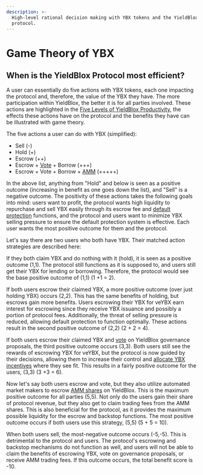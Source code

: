```yaml
---
description: >-
  High-level rational decision making with YBX tokens and the YieldBlox
  protocol.
---
```


# Game Theory of YBX

## When is the YieldBlox Protocol most efficient?

A user can essentially do five actions with YBX tokens, each one impacting the protocol and, therefore, the value of the YBX they have. The more participation within YieldBlox, the better it is for all parties involved. These actions are highlighted in the [Five Levels of YieldBlox Productivity](ybx-tokenomics.md#the-five-levels-of-ybx-productivity), the effects these actions have on the protocol and the benefits they have can be illustrated with game theory.

The five actions a user can do with YBX (simplified):

* Sell (-)
* Hold (+)
* Escrow (++)
* Escrow + [Vote](ybx-tokenomics.md#level-4-users-can-use-sybx-to-vote-on-the-allocation-of-ybx-incentives-to-different-lending-pools) + Borrow (+++)
* Escrow + Vote + Borrow + [AMM](ybx-tokenomics.md#level-4-users-can-use-sybx-to-vote-on-the-allocation-of-ybx-incentives-to-different-lending-pools) (+++++)

In the above list, anything from "Hold" and below is seen as a positive outcome (increasing in benefit as one goes down the list), and "Sell" is a negative outcome. The positivity of these actions takes the following goals into mind: users want to profit, the protocol wants high liquidity to repurchase and sell YBX easily through its escrow fee and [default protection](ybx-backstop.md#how-does-ybx-default-protection-remove-counterparty-risk) functions, and the protocol and users want to minimize YBX selling pressure to ensure the default protection system is effective. Each user wants the most positive outcome for them and the protocol.

Let's say there are two users who both have YBX. Their matched action strategies are described here:

If they both claim YBX and do nothing with it (hold), it is seen as a positive outcome (1,1). The protocol still functions as it is supposed to, and users still get their YBX for lending or borrowing. Therefore, the protocol would see the base positive outcome of (1,1) (1 +1 = 2).

If both users escrow their claimed YBX, a more positive outcome (over just holding YBX) occurs (2,2). This has the same benefits of holding, but escrows gain more benefits. Users escrowing their YBX for veYBX earn interest for escrowing since they receive YBX issuance and possibly a portion of protocol fees. Additionally, the threat of selling pressure is reduced, allowing default protection to function optimally. These actions result in the second positive outcome of (2,2) (2 + 2 = 4).

If both users escrow their claimed YBX and [vote](../governance.md) on YieldBlox governance proposals, the third positive outcome occurs (3,3). Both users still see the rewards of escrowing YBX for veYBX, but the protocol is now guided by their decisions, allowing them to increase their control and [allocate YBX incentives](../governance.md#ybx-incentive-allocations) where they see fit. This results in a fairly positive outcome for the users, (3,3) (3 +3 = 6).

Now let's say both users escrow and vote, but they also utilize automated market makers to escrow [AMM shares](ybx-tokenomics.md) on YieldBlox. This is the maximum positive outcome for all parties (5,5). Not only do the users gain their share of protocol revenue, but they also get to claim trading fees from the AMM shares. This is also beneficial for the protocol, as it provides the maximum possible liquidity for the escrow and backstop functions. The most positive outcome occurs if both users use this strategy, (5,5) (5 + 5 = 10).

When both users sell, the most-negative outcome occurs (-5,-5). This is detrimental to the protocol and users. The protocol's escrowing and backstop mechanisms do not function as well, and users will not be able to claim the benefits of escrowing YBX, vote on governance proposals, or receive AMM trading fees. If this outcome occurs, the total benefit score is -10.
